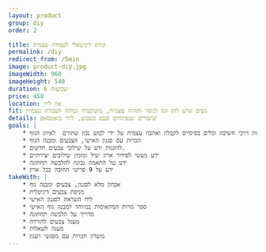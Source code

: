```yaml
---
layout: product
group: diy
order: 2

title: קורס דיגיטאלי לעבודה עצמית
permalink: /diy
redirect_from: /5min
image: product-diy.jpg
imageWidth: 960
imageHeight: 540
duration: 6 שבועות
price: 450
location: און ליין
fit: נשים שיש להן זמן לניסוי ותהיה עצמית, מוטיבציה גבוהה לעבודה עצמית
details: שיעורים שנפתחים פעם בשבוע, ליווי בואטסאפ
goals: |
    * להקנות דרכי חשיבה וכלים בסיסיים לקבלה ואהבה עצמית על ידי לבוש נכון שתורם  לאיזון הגוף
    * הכרות עם סגנון האישי, הצבעים ומבנה הגוף
    * להקנות ידע על שילובי צבעים חדשים.
    * ידע מעשי לסידור ארון יעיל ומזמין שילובים יצירתיים
    * ידע על התאמה נכונה להלבשה תחתונה
    * ידע על 9 פריטי החובה בכל ארון
takeWith: |
    * אבחון מלא לסגנון, צבעים ומבנה גוף
    * מניפת צבעים דיגיטלית
    * לוח השראה לסגנון האישי
    * ספר גזרות המתאימות במיוחד למבנה גוף האישי
    * מדריך על הלבשה תחתונה
    * מעגל צבעים להורדה
    * מענה לשאלות
    * מועדון חברות עם מפגשי רענון
---
```

